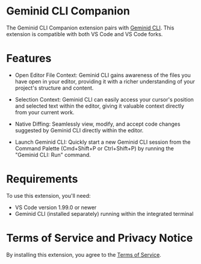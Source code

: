 # Geminid CLI Companion

The Geminid CLI Companion extension pairs with [Geminid CLI](https://github.com/hermannhahn/gemini-cli). This extension is compatible with both VS Code and VS Code forks.

# Features

- Open Editor File Context: Geminid CLI gains awareness of the files you have open in your editor, providing it with a richer understanding of your project's structure and content.

- Selection Context: Geminid CLI can easily access your cursor's position and selected text within the editor, giving it valuable context directly from your current work.

- Native Diffing: Seamlessly view, modify, and accept code changes suggested by Geminid CLI directly within the editor.

- Launch Geminid CLI: Quickly start a new Geminid CLI session from the Command Palette (Cmd+Shift+P or Ctrl+Shift+P) by running the "Geminid CLI: Run" command.

# Requirements

To use this extension, you'll need:

- VS Code version 1.99.0 or newer
- Geminid CLI (installed separately) running within the integrated terminal

# Terms of Service and Privacy Notice

By installing this extension, you agree to the [Terms of Service](https://github.com/hermannhahn/gemini-cli/blob/main/docs/tos-privacy.md).
